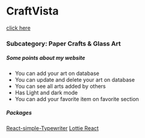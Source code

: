 
<h1>CraftVista</h1>
<a href="https://a10-art-craft.web.app/"> click here </a>
<h3>Subcategory: Paper Crafts & Glass Art</h3>
<h5> Some points about my website</h5>
<ul>
<li>You can add your art on database</li>
<li>You can update and delete your art on database</li>
<li>You can see all arts added by others</li>
<li>Has Light and dark mode</li>
<li> You can add your favorite item on favorite section</li>
</ul>
<h5>Packages </h5>
<a href="">React-simple-Typewriter</a>
<a href="">Lottie React </a>